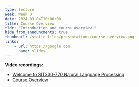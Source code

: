 ```yaml
---
type: lecture
week: Week 0
date: 2024-03-04T10:00:00
title: Course Overview
tldr: "Introduction and course overview."
hide_from_announcments: true
thumbnail: /static_files/presentations/course_overview.png
links: 
    - url: https://google.com
      name: slides
---
```

**Video recordings:**
- [Welcome to SIT330-770 Natural Language Processing](https://www.youtube.com/watch?v=g-_oLHVzcik&list=PLOkd5jhg0iW2ahKx_7C9E6VmgPE2RR4mC)
- [Course Overview]()
